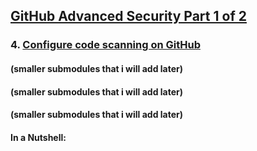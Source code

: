 ## [GitHub Advanced Security Part 1 of 2](https://learn.microsoft.com/en-us/training/paths/github-advanced-security/)

### 4. [Configure code scanning on GitHub](https://learn.microsoft.com/en-us/training/modules/configure-code-scanning/)

#### (smaller submodules that i will add later)
#### (smaller submodules that i will add later)
#### (smaller submodules that i will add later)

#### In a Nutshell:

